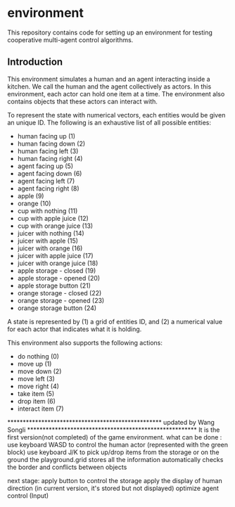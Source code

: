 # environment

This repository contains code for setting up an environment
for testing cooperative multi-agent control algorithms.

## Introduction

This environment simulates a human and an agent interacting
inside a kitchen. We call the human and the agent collectively
as actors. In this environment, each actor can hold one item
at a time. The environment also contains objects that these
actors can interact with.

To represent the state with numerical vectors, each entities
would be given an unique ID. The following is an exhaustive
list of all possible entities:

- human facing up (1)
- human facing down (2)
- human facing left (3)
- human facing right (4)
- agent facing up (5)
- agent facing down (6)
- agent facing left (7)
- agent facing right (8)
- apple (9)
- orange (10)
- cup with nothing (11)
- cup with apple juice (12)
- cup with orange juice (13)
- juicer with nothing (14)
- juicer with apple (15)
- juicer with orange (16)
- juicer with apple juice (17)
- juicer with orange juice (18)
- apple storage - closed (19)
- apple storage - opened (20)
- apple storage button (21)
- orange storage - closed (22)
- orange storage - opened (23)
- orange storage button (24)

A state is represented by (1) a grid of entities ID, and (2) a
numerical value for each actor that indicates what it is holding. 

This environment also supports the following actions:

- do nothing (0)
- move up (1)
- move down (2)
- move left (3)
- move right (4)
- take item (5)
- drop item (6)
- interact item (7)





************************************************** 	updated by Wang Songli	*******************************************************
It is the first version(not completed) of the game environment.
what can be done :
use keyboard WASD to control the human actor (represented with the green block)
use keyboard J/K to pick up/drop items from the storage or on the ground
the playground.grid stores all the information
automatically checks the border and conflicts between objects

next stage:
apply button to control the storage
apply the display of human direction (in current version, it's stored but not displayed)
optimize agent control (Input)




